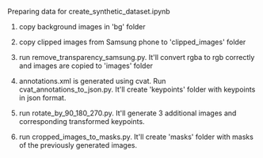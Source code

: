 Preparing data for create_synthetic_dataset.ipynb

1) copy background images in 'bg' folder

2) copy clipped images from Samsung phone to 'clipped_images' folder

3) run remove_transparency_samsung.py. It'll convert rgba to rgb correctly and images are copied to 'images' folder

4) annotations.xml is generated using cvat. Run cvat_annotations_to_json.py. It'll create 'keypoints' folder with keypoints in json format.

5) run rotate_by_90_180_270.py. It'll generate 3 additional images and corresponding transformed keypoints.

6) run cropped_images_to_masks.py. It'll create 'masks' folder with masks of the previously generated images.

